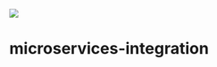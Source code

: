 ![](https://github.com/Nikolas-Charalambidis/microservices-integration/workflows/Maven%20Build/badge.svg)

# microservices-integration
